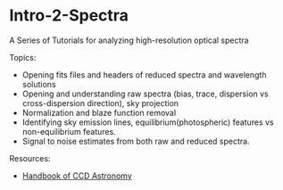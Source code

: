 # Intro-2-Spectra
A Series of Tutorials for analyzing high-resolution optical spectra

Topics:
 * Opening fits files and headers of reduced spectra and wavelength solutions
 * Opening and understanding raw spectra (bias, trace, dispersion vs cross-dispersion direction), sky projection
 * Normalization and blaze function removal
 * Identifying sky emission lines, equilibrium(photospheric) features vs non-equilibrium features.
 * Signal to noise estimates from both raw and reduced spectra.
 
 Resources:
 * [Handbook of CCD Astronomy](https://www.cambridge.org/core/books/handbook-of-ccd-astronomy/97D3D910788D44D11394B3B57C3FA743)

